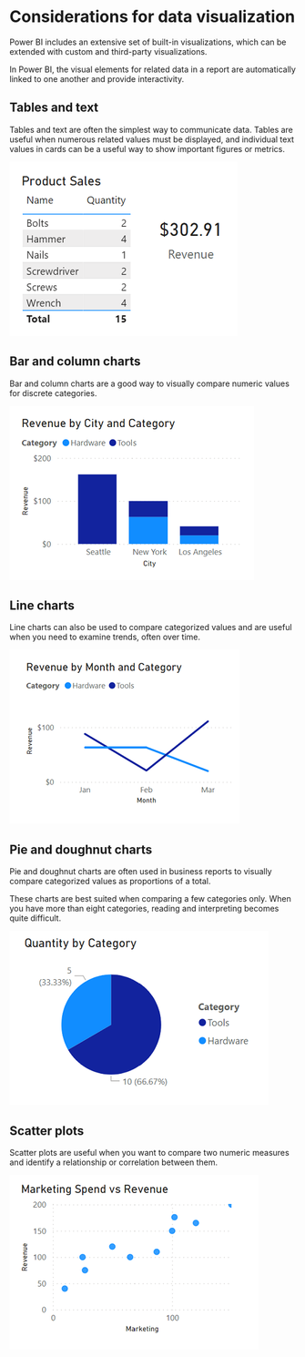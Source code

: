 # Considerations for data visualization

Power BI includes an extensive set of built-in visualizations, which can be extended with custom and third-party visualizations.

In Power BI, the visual elements for related data in a report are automatically linked to one another and provide interactivity.

## Tables and text

Tables and text are often the simplest way to communicate data. Tables are useful when numerous related values must be displayed, and individual text values in cards can be a useful way to show important figures or metrics.

![Tables and text](./tables_and_texts.png)

## Bar and column charts

Bar and column charts are a good way to visually compare numeric values for discrete categories.

![Bar and column charts](./bar_charts.png)

## Line charts

Line charts can also be used to compare categorized values and are useful when you need to examine trends, often over time.

![Line charts](./line_charts.png)

## Pie and doughnut charts

Pie and doughnut charts are often used in business reports to visually compare categorized values as proportions of a total. 

These charts are best suited when comparing a few categories only. When you have more than eight categories, reading and interpreting becomes quite difficult.

![Pie charts](./pie_charts.png)

## Scatter plots

Scatter plots are useful when you want to compare two numeric measures and identify a relationship or correlation between them.

![Scatter plots](./scatter_plots.png)